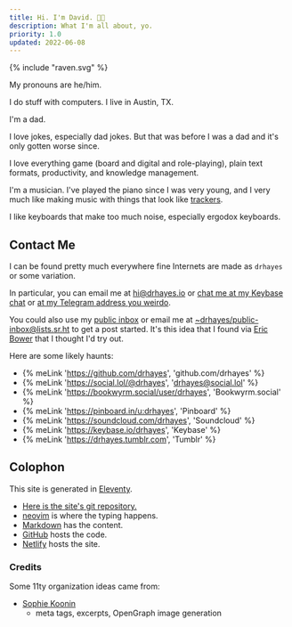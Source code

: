```yaml
---
title: Hi. I'm David. 👋🏽
description: What I'm all about, yo.
priority: 1.0
updated: 2022-06-08
---
```


<div class="about-logo">
  {% include "raven.svg" %}
</div>

My pronouns are he/him.

I do stuff with computers. I live in Austin, TX.

I'm a dad.

I love jokes, especially dad jokes. But that was before I was a dad and it's only gotten worse since.

I love everything game (board and digital and role-playing), plain text formats, productivity, and knowledge management.

I'm a musician. I've played the piano since I was very young, and I very much like making music with things that look like [trackers](https://en.wikipedia.org/wiki/Music_tracker).

I like keyboards that make too much noise, especially ergodox keyboards.

## Contact Me

I can be found pretty much everywhere fine Internets are made as `drhayes` or some variation.

In particular, you can email me at <hi@drhayes.io> or [chat me at my Keybase chat][keybasechat] or [at my Telegram address you weirdo][telegram].

You could also use my [public inbox](https://lists.sr.ht/~drhayes/public-inbox) or email me at <~drhayes/public-inbox@lists.sr.ht> to get a post started. It's this idea that I found via [Eric Bower](https://bower.sh/) that I thought I'd try out.

Here are some likely haunts:

- {% meLink 'https://github.com/drhayes', 'github.com/drhayes' %}
- {% meLink 'https://social.lol/@drhayes', 'drhayes@social.lol' %}
- {% meLink 'https://bookwyrm.social/user/drhayes', 'Bookwyrm.social' %}
- {% meLink 'https://pinboard.in/u:drhayes', 'Pinboard' %}
- {% meLink 'https://soundcloud.com/drhayes', 'Soundcloud' %}
- {% meLink 'https://keybase.io/drhayes', 'Keybase' %}
- {% meLink 'https://drhayes.tumblr.com', 'Tumblr' %}

## Colophon

This site is generated in [Eleventy].

- [Here is the site's git repository.][site]
- [neovim] is where the typing happens.
- [Markdown] has the content.
- [GitHub] hosts the code.
- [Netlify] hosts the site.

### Credits

Some 11ty organization ideas came from:

- [Sophie Koonin](https://localghost.dev/)
  - meta tags, excerpts, OpenGraph image generation

[site]: https://github.com/drhayes/drhayes.io
[markdown]: https://daringfireball.net/projects/markdown/
[github]: https://github.com/
[netlify]: https://www.netlify.com/
[telegram]: https://t.me/drhayes
[keybasechat]: https://keybase.io/drhayes/chat
[eleventy]: https://www.11ty.dev/
[neovim]: https://neovim.io/
[cobalt2]: https://wesbos.com/cobalt2-theme-sublime-text-2
